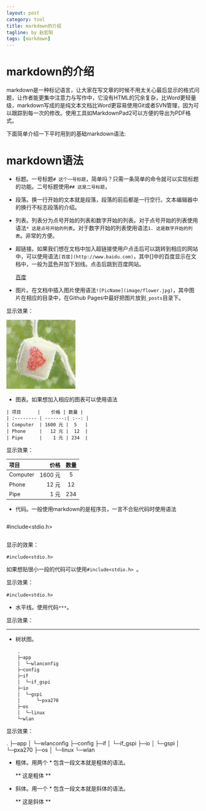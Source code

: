 ```yaml
---
layout: post
category: tool
title: markdown的介绍
tagline: by 赵宏阳
tags: [markdown]
---
```


<!--more-->

# markdown的介绍

markdown是一种标记语言，让大家在写文章的时候不用太关心最后显示的格式问题，让作者能更集中注意力与写作中，它没有HTML的冗余复杂，比Word更轻量级，markdown写成的是纯文本文档比Word更容易使用Git或者SVN管理，因为可以跟踪到每一次的修改。使用工具如MarkdownPad2可以方便的导出为PDF格式。

下面简单介绍一下平时用到的基础markdown语法:

# markdown语法

* 标题。一号标题`# 这个一号标题`，简单吗？只需一条简单的命令就可以实现标题的功能。二号标题使用`## 这是二号标题`，

* 段落。换一行开始的文本就是段落，段落的前后都是一行空行。文本编辑器中的换行不标志段落的介绍。

* 列表。列表分为点号开始的列表和数字开始的列表。对于点号开始的列表使用语法`* 这是点号开始的列表`。对于数字开始的列表使用语法`1. 这是数字开始的列表`。非常的方便。

* 超链接。如果我们想在文档中加入超链接使用户点击后可以跳转到相应的网站中，可以使用语法`[百度](http://www.baidu.com)`，其中[]中的百度显示在文档中，一般为蓝色并加下划线。点击后跳到百度网站。

	[百度](http://www.baidu.com)

* 图片。在文档中插入图片使用语法`![PicName](image/flower.jpg)`，其中图片在相应的目录中，在Github Pages中最好把图片放到`_posts`目录下。

显示效果：

![头像](/_posts/image/avatar.jpg)

* 图表。如果想加入相应的图表可以使用语法

~~~
| 项目      |    价格 | 数量 |
| :-------- | -------:| :--: |
| Computer  | 1600 元 |  5   |
| Phone     |   12 元 |  12  |
| Pipe      |    1 元 | 234  |
~~~

显示效果：

| 项目      |    价格 | 数量 |
| :-------- | -------:| :--: |
| Computer  | 1600 元 |  5   |
| Phone     |   12 元 |  12  |
| Pipe      |    1 元 | 234  |

* 代码。一般使用markdown的是程序员，一言不合贴代码时使用语法

~~~
~~~
#include<stdio.h>
~~~	
~~~

显示的效果：

~~~
#include<stdio.h>
~~~
	
如果想贴很小一段的代码可以使用``#include<stdio.h> ``。

显示效果：

`#include<stdio.h> `

* 水平线。使用代码`***`。

显示效果：

***

* 树状图。

~~~
	.
	├─app
	│  └─wlanconfig
	├─config
	├─if
	│  └─if_gspi
	├─io
	│  └─gspi
	│      └─pxa270
	├─os
	│  └─linux
	└─wlan
~~~

显示效果：

.
├─app
│  └─wlanconfig
├─config
├─if
│  └─if_gspi
├─io
│  └─gspi
│      └─pxa270
├─os
│  └─linux
└─wlan

* 粗体。用两个 * 包含一段文本就是粗体的语法。

	** 这是粗体 **

* 斜体。用一个 * 包含一段文本就是斜体的语法。

	** 这是斜体 **

